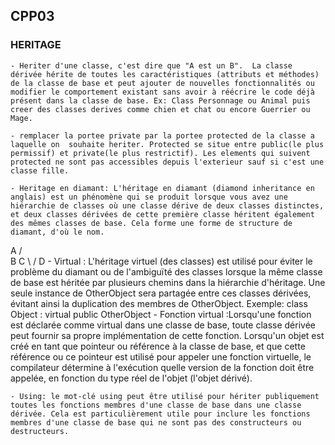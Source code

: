 ## CPP03

### HERITAGE
	- Heriter d'une classe, c'est dire que "A est un B".  La classe dérivée hérite de toutes les caractéristiques (attributs et méthodes) de la classe de base et peut ajouter de nouvelles fonctionnalités ou modifier le comportement existant sans avoir à réécrire le code déjà présent dans la classe de base. Ex: Class Personnage ou Animal puis creer des classes derives comme chien et chat ou encore Guerrier ou Mage.

	- remplacer la portee private par la portee protected de la classe a laquelle on  souhaite heriter. Protected se situe entre public(le plus permissif) et private(le plus restrictif). Les elements qui suivent protected ne sont pas accessibles depuis l'exterieur sauf si c'est une classe fille.

	- Heritage en diamant: L'héritage en diamant (diamond inheritance en anglais) est un phénomène qui se produit lorsque vous avez une hiérarchie de classes où une classe dérive de deux classes distinctes, et deux classes dérivées de cette première classe héritent également des mêmes classes de base. Cela forme une forme de structure de diamant, d'où le nom.
  A
 / \
B   C
 \ /
  D
	- Virtual : L'héritage virtuel (des classes) est utilisé pour éviter le problème du diamant ou de l'ambiguïté des classes lorsque la même classe de base est héritée par plusieurs chemins dans la hiérarchie d'héritage. Une seule instance de OtherObject sera partagée entre ces classes dérivées, évitant ainsi la duplication des membres de OtherObject.
		Exemple: class Object : virtual public OtherObject
	- Fonction virtual :Lorsqu'une fonction est déclarée comme virtual dans une classe de base, toute classe dérivée peut fournir sa propre implémentation de cette fonction. Lorsqu'un objet est créé en tant que pointeur ou référence à la classe de base, et que cette référence ou ce pointeur est utilisé pour appeler une fonction virtuelle, le compilateur détermine à l'exécution quelle version de la fonction doit être appelée, en fonction du type réel de l'objet (l'objet dérivé).


	- Using: le mot-clé using peut être utilisé pour hériter publiquement toutes les fonctions membres d'une classe de base dans une classe dérivée. Cela est particulièrement utile pour inclure les fonctions membres d'une classe de base qui ne sont pas des constructeurs ou destructeurs.

